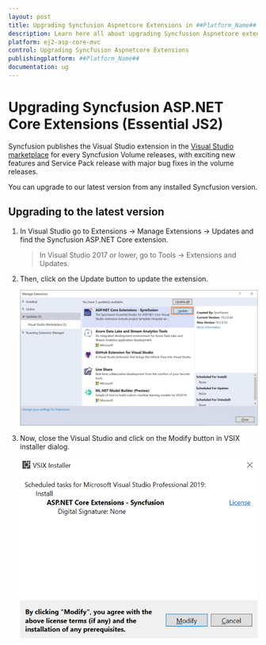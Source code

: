 ```yaml
---
layout: post
title: Upgrading Syncfusion Aspnetcore Extensions in ##Platform_Name## Component
description: Learn here all about upgrading Syncfusion Aspnetcore extensions in Syncfusion ##Platform_Name## component of syncfusion and more.
platform: ej2-asp-core-mvc
control: Upgrading Syncfusion Aspnetcore Extensions
publishingplatform: ##Platform_Name##
documentation: ug
---
```


# Upgrading Syncfusion ASP.NET Core Extensions (Essential JS2)

Syncfusion publishes the Visual Studio extension in the [Visual Studio marketplace](https://marketplace.visualstudio.com/items?itemName=SyncfusionInc.ASPNETCoreExtensions) for every Syncfusion Volume releases, with exciting new features and Service Pack release with major bug fixes in the volume releases.

You can upgrade to our latest version from any installed Syncfusion version.

## Upgrading to the latest version

1. In Visual Studio go to Extensions -> Manage Extensions -> Updates and find the Syncfusion ASP.NET Core extension.

   > In Visual Studio 2017 or lower, go to Tools -> Extensions and Updates.

2. Then, click on the Update button to update the extension.

   ![Update ASP.NET Core Extensions](images/UpdateExtensionUI.png)

3. Now, close the Visual Studio and click on the Modify button in VSIX installer dialog.

   ![Update ASP.NET Core Extensions](images/InstallUpdatedVersion.png)
